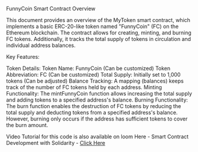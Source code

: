 FunnyCoin Smart Contract Overview

This document provides an overview of the MyToken smart contract, which implements a basic ERC-20-like token named "FunnyCoin" (FC) on the Ethereum blockchain. The contract allows for creating, minting, and burning FC tokens. Additionally, it tracks the total supply of tokens in circulation and individual address balances.

Key Features:

Token Details:
Token Name: FunnyCoin (Can be customized)
Token Abbreviation: FC (Can be customized)
Total Supply: Initially set to 1,000 tokens (Can be adjusted)
Balance Tracking:
A mapping (balances) keeps track of the number of FC tokens held by each address.
Minting Functionality:
The mintFunnyCoin function allows increasing the total supply and adding tokens to a specified address's balance.
Burning Functionality:
The burn function enables the destruction of FC tokens by reducing the total supply and deducting tokens from a specified address's balance. However, burning only occurs if the address has sufficient tokens to cover the burn amount.

Video Tutorial for this code is also available on loom 
Here - Smart Contract Development with Solidarity - [Click Here](https://www.loom.com/share/134dd3af83ac46e08bcdbfad64e1fb12?sid=853aaeda-7494-4ac8-aac8-ad9fd92fc380) 

